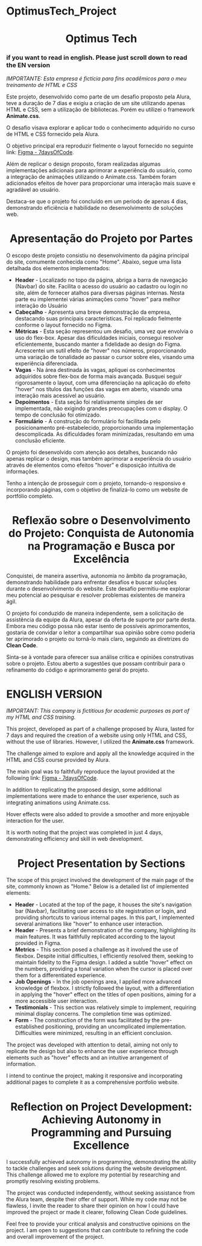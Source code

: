 # OptimusTech_Project

<h1 align="center"> Optimus Tech</h1>

<h3>if you want to read in english. Please just scroll down to read the EN version</h3>

<i>IMPORTANTE: Esta empresa é fictícia para fins acadêmicos para o meu treinamento de HTML e CSS</i>

Este projeto, desenvolvido como parte de um desafio proposto pela Alura, teve a duração de 7 dias e exigiu a criação de um site utilizando apenas HTML e CSS, sem a utilização de bibliotecas. Porém eu utilizei o framework <strong>Animate.css</strong>.

O desafio visava explorar e aplicar todo o conhecimento adquirido no curso de HTML e CSS fornecido pela Alura.

O objetivo principal era reproduzir fielmente o layout fornecido no seguinte link: [Figma - 7daysOfCode](https://www.figma.com/file/mm3MLozvUDGhDRTxSLlGL5/7daysOfCode-HTML-CSS?type=design&node-id=0-9878&mode=design&t=Mk5PYOPrzmVEpy5D-0).

Além de replicar o design proposto, foram realizadas algumas implementações adicionais para aprimorar a experiência do usuário, como a integração de animações utilizando o Animate.css. Também foram adicionados efeitos de hover para proporcionar uma interação mais suave e agradável ao usuário.

Destaca-se que o projeto foi concluído em um período de apenas 4 dias, demonstrando eficiência e habilidade no desenvolvimento de soluções web.

<h1 align="center"> Apresentação do Projeto por Partes </h1>

O escopo deste projeto consistiu no desenvolvimento da página principal do site, comumente conhecida como "Home". Abaixo, segue uma lista detalhada dos elementos implementados:

<ul>
    <li><strong>Header</strong> - Localizado no topo da página, abriga a barra de navegação (Navbar) do site. Facilita o acesso do usuário ao cadastro ou login no site, além de fornecer atalhos para diversas páginas internas. Nesta parte eu implementei várias animações como "hover" para melhor interação do Usuário </li>
    <li><strong>Cabeçalho</strong> - Apresenta uma breve demonstração da empresa, destacando suas principais características. Foi replicado fielmente conforme o layout fornecido no Figma. </li>
    <li><strong>Métricas</strong> - Esta seção representou um desafio, uma vez que envolvia o uso do flex-box. Apesar das dificuldades iniciais, consegui resolver eficientemente, buscando manter a fidelidade ao design do Figma. Acrescentei um sutil efeito de "hover" nos números, proporcionando uma variação de tonalidade ao passar o cursor sobre eles, visando uma experiência diferenciada. </li>
    <li><strong>Vagas</strong> - Na área destinada às vagas, apliquei os conhecimentos adquiridos sobre flex-box de forma mais avançada. Busquei seguir rigorosamente o layout, com uma diferenciação na aplicação do efeito "hover" nos títulos das funções das vagas em aberto, visando uma interação mais acessível ao usuário. </li>
    <li><strong>Depoimentos</strong> - Esta seção foi relativamente simples de ser implementada, não exigindo grandes preocupações com o display. O tempo de conclusão foi otimizado. </li>
    <li><strong>Formulário</strong> - A construção do formulário foi facilitada pelo posicionamento pré-estabelecido, proporcionando uma implementação descomplicada. As dificuldades foram minimizadas, resultando em uma conclusão eficiente. </li>
</ul>

O projeto foi desenvolvido com atenção aos detalhes, buscando não apenas replicar o design, mas também aprimorar a experiência do usuário através de elementos como efeitos "hover" e disposição intuitiva de informações.

Tenho a intenção de prosseguir com o projeto, tornando-o responsivo e incorporando páginas, com o objetivo de finalizá-lo como um website de portfólio completo.


<h1 align="center"> Reflexão sobre o Desenvolvimento do Projeto: Conquista de Autonomia na Programação e Busca por Excelência </h1>

Conquistei, de maneira assertiva, autonomia no âmbito da programação, demonstrando habilidade para enfrentar desafios e buscar soluções durante o desenvolvimento do website. Este desafio permitiu-me explorar meu potencial ao pesquisar e resolver problemas existentes de maneira ágil.

O projeto foi conduzido de maneira independente, sem a solicitação de assistência da equipe da Alura, apesar da oferta de suporte por parte desta. Embora meu código possa não estar isento de possíveis aprimoramentos, gostaria de convidar o leitor a compartilhar sua opinião sobre como poderia ter aprimorado o projeto ou torná-lo mais claro, seguindo as diretrizes do <strong>Clean Code</strong>.

Sinta-se à vontade para oferecer sua análise crítica e opiniões construtivas sobre o projeto. Estou aberto a sugestões que possam contribuir para o refinamento do código e aprimoramento geral do projeto.

<h1>ENGLISH VERSION</h1>

<i>IMPORTANT: This company is fictitious for academic purposes as part of my HTML and CSS training.</i>

This project, developed as part of a challenge proposed by Alura, lasted for 7 days and required the creation of a website using only HTML and CSS, without the use of libraries. However, I utilized the <strong>Animate.css</strong> framework.

The challenge aimed to explore and apply all the knowledge acquired in the HTML and CSS course provided by Alura.

The main goal was to faithfully reproduce the layout provided at the following link: [Figma - 7daysOfCode](https://www.figma.com/file/mm3MLozvUDGhDRTxSLlGL5/7daysOfCode-HTML-CSS?type=design&node-id=0-9878&mode=design&t=Mk5PYOPrzmVEpy5D-0).

In addition to replicating the proposed design, some additional implementations were made to enhance the user experience, such as integrating animations using Animate.css. 

Hover effects were also added to provide a smoother and more enjoyable interaction for the user.

It is worth noting that the project was completed in just 4 days, demonstrating efficiency and skill in web development.

<h1 align="center">Project Presentation by Sections</h1>

The scope of this project involved the development of the main page of the site, commonly known as "Home." Below is a detailed list of implemented elements:

<ul>
    <li><strong>Header</strong> - Located at the top of the page, it houses the site's navigation bar (Navbar), facilitating user access to site registration or login, and providing shortcuts to various internal pages. In this part, I implemented several animations like "hover" to enhance user interaction.</li>
    <li><strong>Header</strong> - Presents a brief demonstration of the company, highlighting its main features. It was faithfully replicated according to the layout provided in Figma.</li>
    <li><strong>Metrics</strong> - This section posed a challenge as it involved the use of flexbox. Despite initial difficulties, I efficiently resolved them, seeking to maintain fidelity to the Figma design. I added a subtle "hover" effect on the numbers, providing a tonal variation when the cursor is placed over them for a differentiated experience.</li>
    <li><strong>Job Openings</strong> - In the job openings area, I applied more advanced knowledge of flexbox. I strictly followed the layout, with a differentiation in applying the "hover" effect on the titles of open positions, aiming for a more accessible user interaction.</li>
    <li><strong>Testimonials</strong> - This section was relatively simple to implement, requiring minimal display concerns. The completion time was optimized.</li>
    <li><strong>Form</strong> - The construction of the form was facilitated by the pre-established positioning, providing an uncomplicated implementation. Difficulties were minimized, resulting in an efficient conclusion.</li>
</ul>

The project was developed with attention to detail, aiming not only to replicate the design but also to enhance the user experience through elements such as "hover" effects and an intuitive arrangement of information.

I intend to continue the project, making it responsive and incorporating additional pages to complete it as a comprehensive portfolio website.

<h1 align="center">Reflection on Project Development: Achieving Autonomy in Programming and Pursuing Excellence</h1>

I successfully achieved autonomy in programming, demonstrating the ability to tackle challenges and seek solutions during the website development. This challenge allowed me to explore my potential by researching and promptly resolving existing problems.

The project was conducted independently, without seeking assistance from the Alura team, despite their offer of support. While my code may not be flawless, I invite the reader to share their opinion on how I could have improved the project or made it clearer, following Clean Code guidelines.

Feel free to provide your critical analysis and constructive opinions on the project. I am open to suggestions that can contribute to refining the code and overall improvement of the project.
